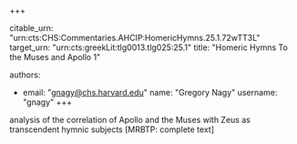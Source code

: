 +++


citable_urn: "urn:cts:CHS:Commentaries.AHCIP:HomericHymns.25.1.72wTT3L"
target_urn: "urn:cts:greekLit:tlg0013.tlg025:25.1"
title: "Homeric Hymns To the Muses and Apollo 1"

authors:
- email: "gnagy@chs.harvard.edu"
  name: "Gregory Nagy"
  username: "gnagy"
+++

<p>analysis of the correlation of Apollo and the Muses with Zeus as transcendent hymnic subjects [MRBTP: complete text]</p>